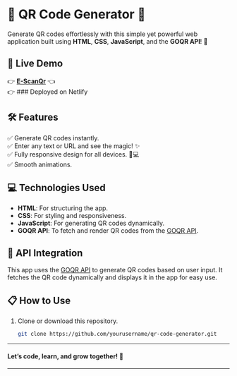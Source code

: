 # 🌟 QR Code Generator 🌟 

Generate QR codes effortlessly with this simple yet powerful web application built using **HTML**, **CSS**, **JavaScript**, and the **GOQR API**! 🎉  

## 🚀 Live Demo  
👉 **[E-ScanQr](https://e-scanqr.netlify.app/)** 👈  
👉 ### Deployed on Netlify

## 🛠 Features  
✅ Generate QR codes instantly.  
✅ Enter any text or URL and see the magic! ✨  
✅ Fully responsive design for all devices. 📱💻  
✅ Smooth animations.

## 💻 Technologies Used  
- **HTML**: For structuring the app.  
- **CSS**: For styling and responsiveness.  
- **JavaScript**: For generating QR codes dynamically.  
- **GOQR API**: To fetch and render QR codes from the [GOQR API](https://goqr.me/api/).  

## 🌟 API Integration  
This app uses the [GOQR API](https://goqr.me/api/) to generate QR codes based on user input. It fetches the QR code dynamically and displays it in the app for easy use.  

## 📋 How to Use  
1. Clone or download this repository.  
   ```bash
   git clone https://github.com/yourusername/qr-code-generator.git

------------------------------------------

#### Let’s code, learn, and grow together! 🚀  

------------------------------------------
